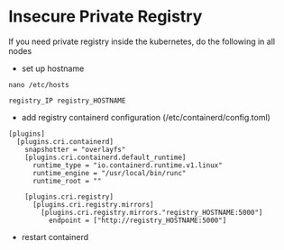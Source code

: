 # Insecure Private Registry
If you need private registry inside the kubernetes, do the following in all nodes
- set up hostname
```
nano /etc/hosts

registry_IP registry_HOSTNAME
```
- add registry containerd configuration (/etc/containerd/config.toml)
```
[plugins]
  [plugins.cri.containerd]
    snapshotter = "overlayfs"
    [plugins.cri.containerd.default_runtime]
      runtime_type = "io.containerd.runtime.v1.linux"
      runtime_engine = "/usr/local/bin/runc"
      runtime_root = ""

    [plugins.cri.registry]
      [plugins.cri.registry.mirrors]
        [plugins.cri.registry.mirrors."registry_HOSTNAME:5000"]
          endpoint = ["http://registry_HOSTNAME:5000"]
```
- restart containerd